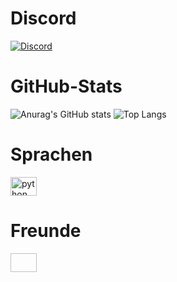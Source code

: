 # Discord
[![Discord](https://img.shields.io/discord/898766854552690789?label=hypecord&logo=discord&style=for-the-badge)](https://hypecord.de/discord)

# GitHub-Stats
![Anurag's GitHub stats](https://github-readme-stats.vercel.app/api?username=RobKut999&theme=tokyonight&show_icons=true)
![Top Langs](https://github-readme-stats.vercel.app/api/top-langs/?username=RobKut999&theme=tokyonight&show_icons=true)

# Sprachen

<img src="https://cdn.jsdelivr.net/gh/devicons/devicon/icons/python/python-original.svg" height="30" width="42" alt="python logo"  />

# Freunde

<img scr="https://github.com/RobKut999/RobKut999/blob/main/hypecord.png" height="30" width="42" alt="" />
